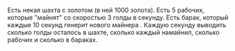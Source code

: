 ﻿
Есть некая шахта с золотом (в ней
 1000 золота). Есть 5 рабочих, которые "майнят" со скоростью 3 голды в секунду. 
Есть барак, который каждые 10 секунд генерит нового майнера
. Каждую секунду выводить сколько голды осталось в шахте, сколько каждый намайнил, сколько рабочих и сколько в бараках.
